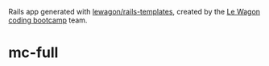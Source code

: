 Rails app generated with [lewagon/rails-templates](https://github.com/lewagon/rails-templates), created by the [Le Wagon coding bootcamp](https://www.lewagon.com) team.
# mc-full

